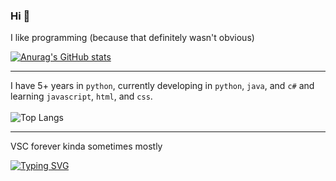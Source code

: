### Hi 👀

I like programming (because that definitely wasn't obvious)

[![Anurag's GitHub stats](https://github-readme-stats.vercel.app/api?username=Boomexe&theme=dark)](https://github.com/anuraghazra/github-readme-stats)

---
I have 5+ years in `python`, currently developing in `python`, `java`, and `c#` and learning `javascript`, `html`, and `css`.
<br><br>
![Top Langs](https://github-readme-stats.vercel.app/api/top-langs/?username=Boomexe&layout=compact&theme=dark)

---

VSC forever kinda sometimes mostly


[![Typing SVG](https://readme-typing-svg.demolab.com?font=Fira+Code&pause=1000&random=false&width=435&lines=go+outside)](https://git.io/typing-svg)
